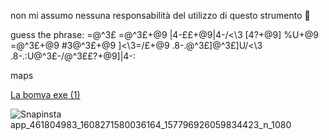 
non mi assumo nessuna responsabilità del utilizzo di questo strumento 🚨

  guess the phrase: =@^3£ =@^3£+@9 |4-££+@9\|4-/<\3 [4?+@9] %U+@9 =@^3£+@9 #3@^3£+@9 ]<\3=/£+@9 .8-.@^3£]\@^3£]U/<\3 .8-.:U@^3£-/@^3££?+@9]|4-:


maps

[La bomva exe (1)](https://github.com/user-attachments/assets/ef6d09e2-172e-457a-8c18-93445b306016)






![Snapinsta app_461804983_1608271580036164_157796926059834423_n_1080](https://github.com/user-attachments/assets/87c4fd1b-fe12-4509-b9dc-744fd2dc4017)
